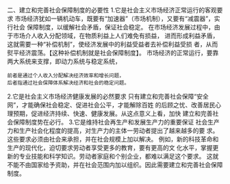 
二、建立和完善社会保障制度的必要性
1.它是社会主义市场经济正常运行的客观要求
    市场经济犹如一辆机动车，既要有“加速器”（市场机制），又要有“减震器”，实行社会
    保障制度，以缓解社会矛盾，保证社会稳定。
    在市场经济发展过程中，由于市场介人收入分配领域，在物质利益上人们难免有损益，
    进而形成利益矛盾，这就需要一种“补偿机制”，使经济发展中的利益受益者去补偿利益受损
    者，从而熨平经济震荡。【这种补偿机制就是社会保障制度】。
    市场经济的正常运行，要靠两大系统来支撑，即动力系统与稳定系统，

    前者是通过个人收入分配解决经济效率和增长问题，
    后者指通过社会保障体系解决经济和社会的稳定问题。

2.它是社会主义市场经济健康发展的必然要求
    只有建立和完善社会保障“安全网”，才能确保社会稳定、促进社会公平，才能解除百姓
    的后顾之忧、改善居民心理预期，促进经济持续、快速、健康发展。从这点意义上看，加快
    建立和完善社会保障制度势在必行。
3.它是维持社会再生产和发展生产力的重要保证
    社会生产力和生产社会化程度的提高，对生产力的主体一劳动者提出了越来越多的要
    求。这些要求必须由社会来承担，并在社会规模上加以解决。
    例如，新的科技革命和生产的现代化，迫切要求劳动者享受更多的教育，要有更高的文
    化水平，掌握更新的专业技能和科学知识。劳动者家庭和个别企业，都难以满足这个要求。
    这就不能不由国家给予资助，并在社会范围内加以组织。因此需要建立和完善社会保障制度。


